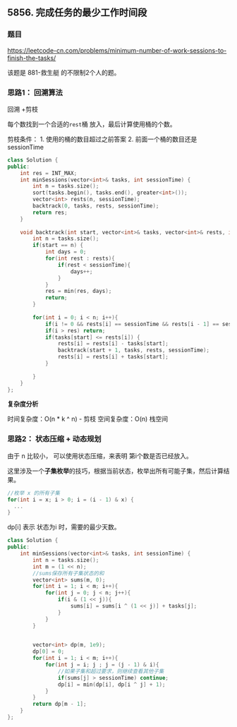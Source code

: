 ## 5856. 完成任务的最少工作时间段

### 题目

https://leetcode-cn.com/problems/minimum-number-of-work-sessions-to-finish-the-tasks/

该题是 881-救生艇 的不限制2个人的题。

### 思路1： 回溯算法

回溯 +剪枝

每个数找到一个合适的`rest`桶 放入，最后计算使用桶的个数。

剪枝条件： 1. 使用的桶的数目超过之前答案
          2. 前面一个桶的数目还是sessionTime

```C++
class Solution {
public:
    int res = INT_MAX;
    int minSessions(vector<int>& tasks, int sessionTime) {
        int n = tasks.size();
        sort(tasks.begin(), tasks.end(), greater<int>());
        vector<int> rests(n, sessionTime);
        backtrack(0, tasks, rests, sessionTime);
        return res;
    }
    
    void backtrack(int start, vector<int>& tasks, vector<int>& rests, int sessionTime){
        int n = tasks.size();
        if(start == n) {
            int days = 0;
            for(int rest : rests){
                if(rest < sessionTime){
                    days++;
                }
            }
            res = min(res, days);
            return;
        }
        
        for(int i = 0; i < n; i++){
            if(i != 0 && rests[i] == sessionTime && rests[i - 1] == sessionTime) return;
            if(i > res) return;
            if(tasks[start] <= rests[i]) {
                rests[i] = rests[i] - tasks[start];
                backtrack(start + 1, tasks, rests, sessionTime);
                rests[i] = rests[i] + tasks[start];
            }
            
        }
    }
};
```

**复杂度分析**

时间复杂度：O(n * k ^ n) - 剪枝
空间复杂度：O(n) 栈空间

### 思路2： 状态压缩 + 动态规划

由于 n 比较小， 可以使用状态压缩，来表明 第i个数是否已经放入。

这里涉及一个**子集枚举**的技巧，根据当前状态，枚举出所有可能子集，然后计算结果。 

```C++
//枚举 x 的所有子集
for(int i = x; i > 0; i = (i - 1) & x) {
  ...
}
```


dp[i] 表示 状态为i 时，需要的最少天数。


```C++
class Solution {
public:
    int minSessions(vector<int>& tasks, int sessionTime) {
        int n = tasks.size();
        int m = (1 << n);
        //sums保存所有子集状态的和
        vector<int> sums(m, 0);
        for(int i = 1; i < m; i++){
            for(int j = 0; j < n; j++){
                if(i & (1 << j)){
                    sums[i] = sums[i ^ (1 << j)] + tasks[j];
                }
            }
        }

    
        vector<int> dp(m, 1e9);
        dp[0] = 0;
        for(int i = 1; i < m; i++){
            for(int j = i; j ; j = (j - 1) & i){
                //如果子集和超过要求，则继续查看其他子集
                if(sums[j] > sessionTime) continue;
                dp[i] = min(dp[i], dp[i ^ j] + 1);
            }
        }
        return dp[m - 1];
    }
};
```






